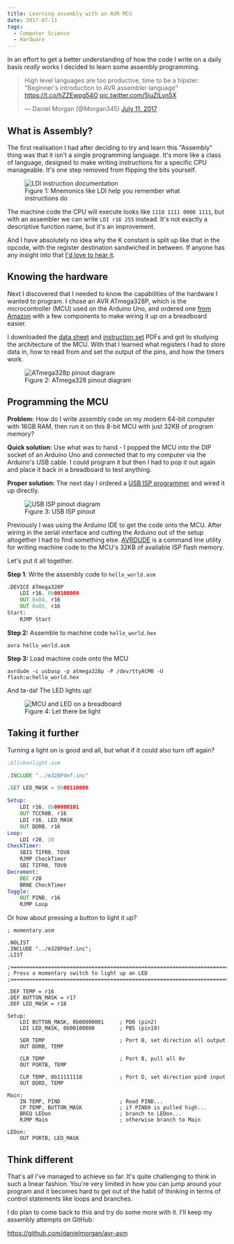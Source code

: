 ```yaml
---
title: Learning assembly with an AVR MCU
date: 2017-07-11
tags:
  - Computer Science
  - Hardware
---
```


In an effort to get a better understanding of how the code I write on a daily basis _really_ works I decided to learn some assembly programming.

<blockquote class="twitter-tweet" data-lang="en"><p lang="en" dir="ltr">High level languages are too productive, time to be a hipster: &quot;Beginner&#39;s introduction to AVR assembler language&quot; <a href="https://t.co/hZZEwpg54O">https://t.co/hZZEwpg54O</a> <a href="https://t.co/5iuZILvn5X">pic.twitter.com/5iuZILvn5X</a></p>&mdash; Daniel Morgan (@Morgan345) <a href="https://twitter.com/Morgan345/status/884888072458043392">July 11, 2017</a></blockquote>
<script async src="//platform.twitter.com/widgets.js" charset="utf-8"></script>

## What is Assembly?

The first realisation I had after deciding to try and learn this "Assembly" thing was that it isn't a single programming language. It's more like a class of language, designed to make writing instructions for a specific CPU manageable. It's one step removed from flipping the bits yourself.

<figure class="image">
    <img src="/media/projects/2017-07-11-learning-assembly-avr/avr-instruction-ldi.png" alt="LDI instruction documentation">
    <figcaption>
      Figure 1: Mnemonics like LDI help you remember what instructions do
    </figcaption>
</figure>

The machine code the CPU will execute looks like `1110 1111 0000 1111`, but with an assembler we can write `LDI r16 255` instead. It's not exactly a descriptive function name, but it's an improvement.

And I have absolutely no idea why the K constant is split up like that in the opcode, with the register destination sandwiched in between. If anyone has any insight into that [I'd love to hear it](https://twitter.com/Morgan345).

## Knowing the hardware

Next I discovered that I needed to know the capabilities of the hardware I wanted to program. I chose an AVR ATmega328P, which is the microcontroller (MCU) used on the Arduino Uno, and ordered one [from Amazon](https://www.amazon.co.uk/gp/product/B00OZGWCWE/) with a few components to make wiring it up on a breadboard easier.

I downloaded the [data sheet](http://www.atmel.com/images/Atmel-8271-8-bit-AVR-Microcontroller-ATmega48A-48PA-88A-88PA-168A-168PA-328-328P_datasheet_Complete.pdf) and [instruction set](http://www.atmel.com/images/Atmel-0856-AVR-Instruction-Set-Manual.pdf) PDFs and got to studying the architecture of the MCU. With that I learned what registers I had to store data in, how to read from and set the output of the pins, and how the timers work.

<figure class="image">
    <img src="/media/projects/2017-07-11-learning-assembly-avr/atmega328w_pinout.png" alt="ATmega328p pinout diagram">
    <figcaption>
      Figure 2: ATmega328 pinout diagram
    </figcaption>
</figure>

## Programming the MCU

**Problem:** How do I write assembly code on my modern 64-bit computer with 16GB RAM, then run it on this 8-bit MCU with just 32KB of program memory?

**Quick solution:** Use what was to hand - I popped the MCU into the DIP socket of an Arduino Uno and connected that to my computer via the Arduino's USB cable. I could program it but then I had to pop it out again and place it back in a breadboard to test anything.

**Proper solution:** The next day I ordered a [USB <abbr title="In-system programming">ISP</abbr> programmer](https://www.amazon.co.uk/gp/product/B00AVRHVPO/) and wired it up directly.

<figure>
    <img src="/media/projects/2017-07-11-learning-assembly-avr/USBASP-Atmega-Circuit.gif" alt="USB ISP pinout diagram">
    <figcaption>
      Figure 3: USB ISP pinout
    </figcaption>
</figure>

Previously I was using the Arduino IDE to get the code onto the MCU. After wiring in the serial interface and cutting the Arduino out of the setup altogether I had to find something else. [AVRDUDE](http://www.nongnu.org/avrdude/) is a command line utility for writing machine code to the MCU's 32KB of available ISP flash memory.

Let's put it all together.

**Step 1**: Write the assembly code to `hello_world.asm`

```asm
.DEVICE ATmega328P
    LDI r16, 0b00100000
    OUT 0x04, r16
    OUT 0x05, r16
Start:
    RJMP Start
```
**Step 2:** Assemble to machine code `hello_world.hex`

```
avra hello_world.asm
```

**Step 3:** Load machine code onto the MCU

```
avrdude -c usbasp -p atmega328p -P /dev/ttyACM0 -U flash:w:hello_world.hex
```

And ta-da! The LED lights up!

<figure>
    <img src="/media/projects/2017-07-11-learning-assembly-avr/breadboard-led.jpg" alt="MCU and LED on a breadboard">
    <figcaption>
      Figure 4: Let there be light
    </figcaption>
</figure>

## Taking it further

Turning a light on is good and all, but what if it could also turn off again?

```asm
;blinkenlight.asm

.INCLUDE "../m328Pdef.inc"

.SET LED_MASK = 0b00110000

Setup:
    LDI r16, 0b00000101
    OUT TCCR0B, r16
    LDI r16, LED_MASK
    OUT DDRB, r16
Loop:
    LDI r20, 10
CheckTimer:
    SBIS TIFR0, TOV0
    RJMP CheckTimer
    SBI TIFR0, TOV0
Decrement:
    DEC r20
    BRNE CheckTimer
Toggle:
    OUT PINB, r16
    RJMP Loop
```

Or how about pressing a button to light it up?

```
; momentary.asm

.NOLIST
.INCLUDE "../m328Pdef.inc";
.LIST

;===============================================================================
; Press a momentary switch to light up an LED
;===============================================================================

.DEF TEMP = r16
.DEF BUTTON_MASK = r17
.DEF LED_MASK = r18

Setup:
    LDI BUTTON_MASK, 0b00000001     ; PD0 (pin2)
    LDI LED_MASK, 0b00100000        ; PB5 (pin19)

    SER TEMP                        ; Port B, set direction all output
    OUT DDRB, TEMP

    CLR TEMP                        ; Port B, pull all 0v
    OUT PORTB, TEMP

    CLR TEMP, 0b11111110            ; Port D, set direction pin0 input
    OUT DDRD, TEMP

Main:
    IN TEMP, PIND                   ; Read PIND...
    CP TEMP, BUTTON_MASK            ; if PIND0 is pulled high...
    BREQ LEDon                      ; branch to LEDon...
    RJMP Main                       ; otherwise branch to Main

LEDon:
    OUT PORTB, LED_MASK
```

## Think different

That's all I've managed to achieve so far. It's quite challenging to think in such a linear fashion. You're very limited in how you can jump around your program and it becomes hard to get out of the habit of thinking in terms of control statements like loops and branches.

I do plan to come back to this and try do some more with it. I'll keep my assembly attempts on GitHub:

https://github.com/danielmorgan/avr-asm
